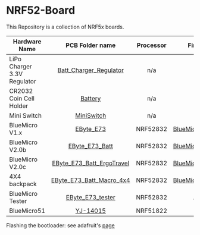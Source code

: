 # NRF52-Board

This Repository is a collection of NRF5x boards.




|  Hardware Name     | PCB Folder name     | Processor     | Firmware  | Circuit Diagram | Build Guide |
| ------------- |:-------------:|:-------------:| -----:| -----:| -----:|
|  LiPo Charger 3.3V Regulator   | [Batt_Charger_Regulator](/Batt_Charger_Regulator) | n/a | n/a | | [Build Guide](/Batt_Charger_Regulator/BuildGuide.md) |
|  CR2032 Coin Cell Holder | [Battery](/Battery)     | n/a     |   n/a | | |
|  Mini Switch | [MiniSwitch](/MiniSwitch) |n/a |  n/a | | |
|  BlueMicro V1.x | [EByte_E73](/EByte_E73) |NRF52832 |  [BlueMicro_BLE](https://github.com/jpconstantineau/BlueMicro_BLE) | | |
|  BlueMicro V2.0b | [EByte_E73_Batt](/EByte_E73_Batt) | NRF52832 |  [BlueMicro_BLE](https://github.com/jpconstantineau/BlueMicro_BLE) | | |
|  BlueMicro V2.0c | [EByte_E73_Batt_ErgoTravel](/EByte_E73_Batt_ErgoTravel) | NRF52832 |  [BlueMicro_BLE](https://github.com/jpconstantineau/BlueMicro_BLE) | | |
| 4X4 backpack | [EByte_E73_Batt_Macro_4x4](/EByte_E73_Batt_Macro_4x4) | NRF52832 |  [BlueMicro_BLE](https://github.com/jpconstantineau/BlueMicro_BLE) | | |
| BlueMicro Tester | [EByte_E73_tester](/EByte_E73_tester) | NRF52832 |  Arduino | | |
| BlueMicro51 | [YJ-14015](/YJ-14015)| NRF51822 |  tbd | | |


Flashing the bootloader: see adafruit's [page](https://learn.adafruit.com/bluefruit-nrf52-feather-learning-guide/flashing-the-bootloader)

